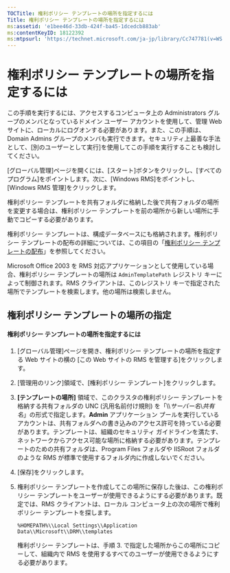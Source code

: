 ```yaml
---
TOCTitle: 権利ポリシー テンプレートの場所を指定するには
Title: 権利ポリシー テンプレートの場所を指定するには
ms:assetid: 'e1bee46d-33db-424f-ba45-1dcedcb883ab'
ms:contentKeyID: 18122392
ms:mtpsurl: 'https://technet.microsoft.com/ja-jp/library/Cc747781(v=WS.10)'
---
```


権利ポリシー テンプレートの場所を指定するには
=============================================

この手順を実行するには、アクセスするコンピュータ上の Administrators グループのメンバとなっているドメイン ユーザー アカウントを使用して、管理 Web サイトに、ローカルにログオンする必要があります。また、この手順は、Domain Admins グループのメンバも実行できます。セキュリティ上最善な手法として、\[別のユーザーとして実行\]を使用してこの手順を実行することも検討してください。

\[グローバル管理\]ページを開くには、\[スタート\]ボタンをクリックし、\[すべてのプログラム\]をポイントします。次に、\[Windows RMS\]をポイントし、\[Windows RMS 管理\]をクリックします。

権利ポリシー テンプレートを共有フォルダに格納した後で共有フォルダの場所を変更する場合は、権利ポリシー テンプレートを前の場所から新しい場所に手動でコピーする必要があります。

権利ポリシー テンプレートは、構成データベースにも格納されます。権利ポリシー テンプレートの配布の詳細については、この項目の「[権利ポリシー テンプレートの配布](https://technet.microsoft.com/ae6fa26f-d744-4ac9-9eb1-728ffab87bfe)」を参照してください。

Microsoft Office 2003 を RMS 対応アプリケーションとして使用している場合、権利ポリシー テンプレートの場所は `AdminTemplatePath` レジストリ キーによって制御されます。RMS クライアントは、このレジストリ キーで指定された場所でテンプレートを検索します。他の場所は検索しません。

権利ポリシー テンプレートの場所の指定
-------------------------------------

#### 権利ポリシー テンプレートの場所を指定するには

1.  \[グローバル管理\]ページを開き、権利ポリシー テンプレートの場所を指定する Web サイトの横の \[この Web サイトの RMS を管理する\]をクリックします。

2.  \[管理用のリンク\]領域で、\[権利ポリシー テンプレート\]をクリックします。

3.  **\[テンプレートの場所\]** 領域で、このクラスタの権利ポリシー テンプレートを格納する共有フォルダの UNC (汎用名前付け規則) を「\\\\*サーバー名*\\*共有名*」の形式で指定します。**Admin** アプリケーション プールを実行しているアカウントは、共有フォルダへの書き込みのアクセス許可を持っている必要があります。テンプレートは、組織のセキュリティ ガイドラインを満たす、ネットワークからアクセス可能な場所に格納する必要があります。テンプレートのための共有フォルダは、Program Files フォルダや IISRoot フォルダのような RMS が標準で使用するフォルダ内に作成しないでください。

4.  \[保存\]をクリックします。

5.  権利ポリシー テンプレートを作成してこの場所に保存した後は、この権利ポリシー テンプレートをユーザーが使用できるようにする必要があります。既定では、RMS クライアントは、ローカル コンピュータ上の次の場所で権利ポリシー テンプレートを探します。
    ```
    %HOMEPATH%\\Local Settings\\Application Data\\Microsoft\\DRM\\templates
    ```

    権利ポリシー テンプレートは、手順 3. で指定した場所からこの場所にコピーして、組織内で RMS を使用するすべてのユーザーが使用できるようにする必要があります。
